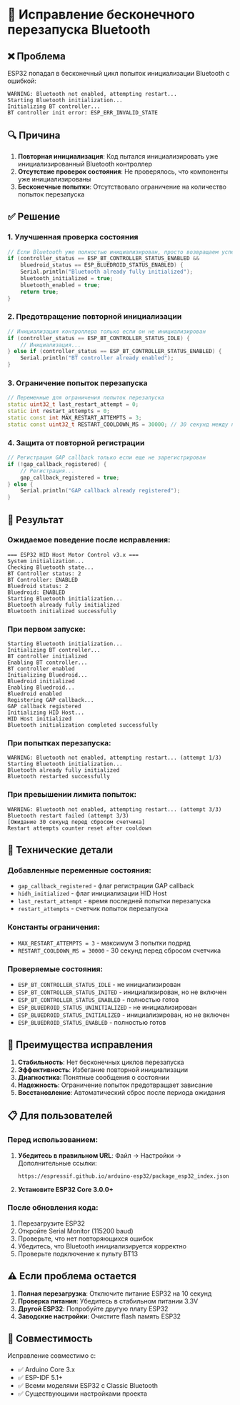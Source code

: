 # 🔧 Исправление бесконечного перезапуска Bluetooth

## ❌ Проблема
ESP32 попадал в бесконечный цикл попыток инициализации Bluetooth с ошибкой:
```
WARNING: Bluetooth not enabled, attempting restart...
Starting Bluetooth initialization...
Initializing BT controller...
BT controller init error: ESP_ERR_INVALID_STATE
```

## 🔍 Причина
1. **Повторная инициализация**: Код пытался инициализировать уже инициализированный Bluetooth контроллер
2. **Отсутствие проверок состояния**: Не проверялось, что компоненты уже инициализированы
3. **Бесконечные попытки**: Отсутствовало ограничение на количество попыток перезапуска

## ✅ Решение

### 1. Улучшенная проверка состояния
```cpp
// Если Bluetooth уже полностью инициализирован, просто возвращаем успех
if (controller_status == ESP_BT_CONTROLLER_STATUS_ENABLED && 
    bluedroid_status == ESP_BLUEDROID_STATUS_ENABLED) {
    Serial.println("Bluetooth already fully initialized");
    bluetooth_initialized = true;
    bluetooth_enabled = true;
    return true;
}
```

### 2. Предотвращение повторной инициализации
```cpp
// Инициализация контроллера только если он не инициализирован
if (controller_status == ESP_BT_CONTROLLER_STATUS_IDLE) {
    // Инициализация...
} else if (controller_status == ESP_BT_CONTROLLER_STATUS_ENABLED) {
    Serial.println("BT controller already enabled");
}
```

### 3. Ограничение попыток перезапуска
```cpp
// Переменные для ограничения попыток перезапуска
static uint32_t last_restart_attempt = 0;
static int restart_attempts = 0;
static const int MAX_RESTART_ATTEMPTS = 3;
static const uint32_t RESTART_COOLDOWN_MS = 30000; // 30 секунд между попытками
```

### 4. Защита от повторной регистрации
```cpp
// Регистрация GAP callback только если еще не зарегистрирован
if (!gap_callback_registered) {
    // Регистрация...
    gap_callback_registered = true;
} else {
    Serial.println("GAP callback already registered");
}
```

## 🎯 Результат

### Ожидаемое поведение после исправления:
```
=== ESP32 HID Host Motor Control v3.x ===
System initialization...
Checking Bluetooth state...
BT Controller status: 2
BT Controller: ENABLED
Bluedroid status: 2
Bluedroid: ENABLED
Starting Bluetooth initialization...
Bluetooth already fully initialized
Bluetooth initialized successfully
```

### При первом запуске:
```
Starting Bluetooth initialization...
Initializing BT controller...
BT controller initialized
Enabling BT controller...
BT controller enabled
Initializing Bluedroid...
Bluedroid initialized
Enabling Bluedroid...
Bluedroid enabled
Registering GAP callback...
GAP callback registered
Initializing HID Host...
HID Host initialized
Bluetooth initialization completed successfully
```

### При попытках перезапуска:
```
WARNING: Bluetooth not enabled, attempting restart... (attempt 1/3)
Starting Bluetooth initialization...
Bluetooth already fully initialized
Bluetooth restarted successfully
```

### При превышении лимита попыток:
```
WARNING: Bluetooth not enabled, attempting restart... (attempt 3/3)
Bluetooth restart failed (attempt 3/3)
[Ожидание 30 секунд перед сбросом счетчика]
Restart attempts counter reset after cooldown
```

## 🔧 Технические детали

### Добавленные переменные состояния:
- `gap_callback_registered` - флаг регистрации GAP callback
- `hidh_initialized` - флаг инициализации HID Host
- `last_restart_attempt` - время последней попытки перезапуска
- `restart_attempts` - счетчик попыток перезапуска

### Константы ограничения:
- `MAX_RESTART_ATTEMPTS = 3` - максимум 3 попытки подряд
- `RESTART_COOLDOWN_MS = 30000` - 30 секунд перед сбросом счетчика

### Проверяемые состояния:
- `ESP_BT_CONTROLLER_STATUS_IDLE` - не инициализирован
- `ESP_BT_CONTROLLER_STATUS_INITED` - инициализирован, но не включен
- `ESP_BT_CONTROLLER_STATUS_ENABLED` - полностью готов
- `ESP_BLUEDROID_STATUS_UNINITIALIZED` - не инициализирован
- `ESP_BLUEDROID_STATUS_INITIALIZED` - инициализирован, но не включен
- `ESP_BLUEDROID_STATUS_ENABLED` - полностью готов

## 🚀 Преимущества исправления

1. **Стабильность**: Нет бесконечных циклов перезапуска
2. **Эффективность**: Избегание повторной инициализации
3. **Диагностика**: Понятные сообщения о состоянии
4. **Надежность**: Ограничение попыток предотвращает зависание
5. **Восстановление**: Автоматический сброс после периода ожидания

## 📋 Для пользователей

### Перед использованием:
1. **Убедитесь в правильном URL**: Файл → Настройки → Дополнительные ссылки:
   ```
   https://espressif.github.io/arduino-esp32/package_esp32_index.json
   ```
2. **Установите ESP32 Core 3.0.0+**

### После обновления кода:
1. Перезагрузите ESP32
2. Откройте Serial Monitor (115200 baud)
3. Проверьте, что нет повторяющихся ошибок
4. Убедитесь, что Bluetooth инициализируется корректно
5. Проверьте подключение к пульту BT13

## ⚠️ Если проблема остается

1. **Полная перезагрузка**: Отключите питание ESP32 на 10 секунд
2. **Проверка питания**: Убедитесь в стабильном питании 3.3V
3. **Другой ESP32**: Попробуйте другую плату ESP32
4. **Заводские настройки**: Очистите flash память ESP32

## 🔄 Совместимость

Исправление совместимо с:
- ✅ Arduino Core 3.x
- ✅ ESP-IDF 5.1+
- ✅ Всеми моделями ESP32 с Classic Bluetooth
- ✅ Существующими настройками проекта